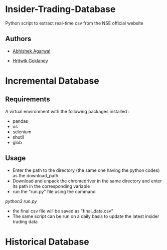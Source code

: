 # Insider-Trading-Database
Python script to extract real-time csv from the NSE official website 

## Authors
* [Abhishek Agarwal](https://github.com/abhiagarwal18)

* [Hritwik Goklaney](https://github.com/hritwik21)


# Incremental Database

## Requirements ##

A virtual environment with the following packages installed :

* pandas
* os
* selenium
* shutil
* glob

## Usage ##

* Enter the path to the directory (the same one having the python codes) as the download_path
* Download and unpack the chromedriver in the same directory and enter its path in the corresponding variable
* run the "run.py" file using the command

_python3 run.py_

* the final csv file will be saved as "final_data.csv"
* The same script can be run on a daily basis to update the latest insider trading data

# Historical Database
